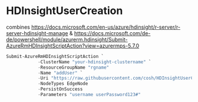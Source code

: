 # HDInsightUserCreation

combines https://docs.microsoft.com/en-us/azure/hdinsight/r-server/r-server-hdinsight-manage & https://docs.microsoft.com/de-de/powershell/module/azurerm.hdinsight/Submit-AzureRmHDInsightScriptAction?view=azurermps-5.7.0 

```PowerShell
Submit-AzureRmHDInsightScriptAction `
            -ClusterName "your-hdinsight-clustername" `
            -ResourceGroupName "rgname"
            -Name "addUser" `
            -Uri "https://raw.githubusercontent.com/cosh/HDInsightUserCreation/master/adduser.sh" `
            -NodeTypes EdgeNode 
            -PersistOnSuccess
            -Parameters "username userPassword123#"
```